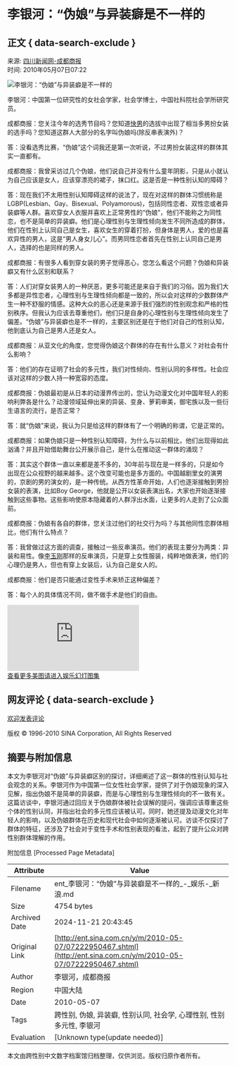 # 李银河：“伪娘”与异装癖是不一样的

## 正文 { data-search-exclude }


来源: [四川新闻网-成都商报](http://www.newssc.org/gb/Newssc/meiti/cdsb/index.html)  
时间: 2010年05月07日07:22  

![李银河：“伪娘”与异装癖是不一样的](http://i3.sinaimg.cn/ent/2010/0507/2010577493.jpg)

李银河：中国第一位研究性的女社会学家，社会学博士，中国社科院社会学所研究员。

成都商报：您关注今年的选秀节目吗？您知道[快男](http://ent.sina.com.cn/f/y/07klns/index.shtml)的选拔中出现了相当多男扮女装的选手吗？您知道这群人大部分的名字叫伪娘吗(除反串表演外)？

答：没看选秀比赛，“伪娘”这个词我还是第一次听说，不过男扮女装这样的群体其实一直都有。

成都商报：我曾采访过几个伪娘，他们说自己并没有什么童年阴影，只是从小就认为自己应该是女人，应该穿漂亮的裙子，抹口红。这是否是一种性别认知的障碍？

答：现在我们不太用性别认知障碍这样的说法了，现在对这样的群体习惯统称是LGBP(Lesbian、Gay、Bisexual、Polyamorous)，包括同性恋者、双性恋或者异装癖等人群。喜欢穿女人衣服并喜欢上正常男性的“伪娘”，他们不能称之为同性恋，也不是简单的异装癖。他们是心理性别与生理性倾向发生不同所造成的群体，他们在性别上认同自己是女生，喜欢女生的穿着打扮，但身体是男人，爱的也是喜欢异性的男人，这是“男人身女儿心”。而男同性恋者首先在性别上认同自己是男人，选择的也是同样的男人。

成都商报：有很多人看到穿女装的男子觉得恶心，您怎么看这个问题？伪娘和异装癖又有什么区别和联系？

答：人们对穿女装男人的一种厌恶，更多可能还是来自于我们的习俗。因为我们大多都是异性恋者，心理性别与生理性倾向都是一致的，所以会对这样的少数群体产生一种不舒服的情感。这种大众的恶心还是来源于我们强烈的性别观念和严格的性别秩序。但我认为应该去尊重他们，他们只是自身的心理性别与生理性倾向发生了偏差。“伪娘”与异装癖也是不一样的，主要区别还是在于他们对自己的性别认知，他到底认为自己是男人还是女人。

成都商报：从亚文化的角度，您觉得伪娘这个群体的存在有什么意义？对社会有什么影响？

答：他们的存在证明了社会的多元性，我们对性倾向、性别认同的多样性。社会应该对这样的少数人持一种宽容的态度。

成都商报：伪娘最初是从日本的动漫界传出的，您认为动漫文化对中国年轻人的影响利弊各是什么？动漫领域延伸出来的异装、变身、萝莉审美，御宅族以及一些衍生语言的流行，是否正常？

答：就“伪娘”来说，我认为只是给这样的群体有了一个明确的称谓，它是正常的。

成都商报：如果伪娘只是一种性别认知障碍，为什么与以前相比，他们出现得如此汹涌？并且开始借助舞台公开展示自己，是什么在推动这一群体的涌现？

答：其实这个群体一直以来都是差不多的，30年前与现在是一样多的，只是如今出现在公众视野的越来越多。这个改变可能也是多方面的。中国越剧里女的演男的，京剧的男的演女的，是一种传统。从西方性革命开始，人们也逐渐接触到男扮女装的表演，比如Boy George，他就是公开以女装表演出名，大家也开始逐渐接触到这些事物。这些影响使原本隐藏着的人群浮出水面，让更多的人走到了公众面前。

成都商报：伪娘有各自的群体，您关注过他们的社交行为吗？与其他同性恋群体相比，他们有什么特点？

答：我曾做过这方面的调查，接触过一些反串演员。他们的表现主要分为两类：异装和易性。像[李玉刚](http://ent.sina.com.cn/s/m/f/liyugang/index.html)那样的反串演员，只是穿上女性服装，纯粹地做表演，他们的心理仍是男人，但也有穿上女装后，认为自己是女人的。

成都商报：他们是否只能通过变性手术来矫正这种偏差？

答：每个人的具体情况不同，做不做手术是他们的自由。

![高清美图](http://slide.ent.sina.com.cn/s_list_4_704.html)  
[查看更多美图请进入娱乐幻灯图集](http://slide.ent.sina.com.cn)

## 网友评论 { data-search-exclude }
[欢迎发表评论](http://comment4.news.sina.com.cn/comment/comment4.html?channel=yl&newsid=28-3-2950467)

版权 © 1996-2010 SINA Corporation, All Rights Reserved

## 摘要与附加信息

<!-- tcd_abstract -->
本文为李银河对“伪娘”与异装癖区别的探讨，详细阐述了这一群体的性别认知与社会观念的关系。李银河作为中国第一位女性社会学家，提供了对于伪娘现象的深入见解，指出伪娘不是简单的异装癖，而是与心理性别与生理性倾向的不一致有关。这篇访谈中，李银河通过回应关于伪娘群体被社会误解的提问，强调应该尊重这些个体的性别认同，并指出社会的多元性应该被认可。同时，她还提及动漫文化对年轻人的影响，以及伪娘群体在历史和现代社会中如何逐渐被认可。访谈不仅探讨了群体的特征，还涉及了社会对于变性手术和性别表现的看法，起到了提升公众对跨性别群体理解的作用。
<!-- tcd_abstract_end -->

附加信息 [Processed Page Metadata]

| Attribute       | Value                                  |
|-----------------|----------------------------------------|
| Filename        | ent_李银河：“伪娘”与异装癖是不一样的_-_娱乐-_新浪.md                             |
| Size            | 4754 bytes                           |
| Archived Date   | 2024-11-21 20:43:45                             |
| Original Link   | [http://ent.sina.com.cn/y/m/2010-05-07/07222950467.shtml](http://ent.sina.com.cn/y/m/2010-05-07/07222950467.shtml)                       |
| Author          | 李银河，成都商报                               |
| Region          | 中国大陆                               |
| Date            | 2010-05-07                                 |
| Tags            | 跨性别, 伪娘, 异装癖, 性别认同, 社会学, 心理性别, 性别多元性, 李银河                                 |
| Evaluation            | [Unknown type(update needed)]                                 |
<!-- tcd_table_end -->

本文由跨性别中文数字档案馆归档整理，仅供浏览。版权归原作者所有。
